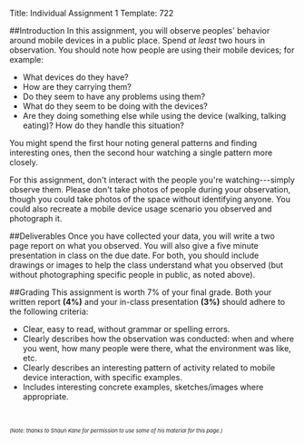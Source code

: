 Title: Individual Assignment 1
Template: 722

##Introduction
In this assignment, you will observe peoples' behavior around mobile
devices in a public place. Spend _at least_ two hours in observation.
You should note how people are using their mobile devices; for
example:

- What devices do they have?
- How are they carrying them?
- Do they seem to have any problems using them?
- What do they seem to be doing with the devices?
- Are they doing something else while using the device (walking, talking
	eating)? How do they handle this situation?

You might spend the first hour noting general patterns and finding
interesting ones, then the second hour watching a single pattern more
closely.

For this assignment, don't interact with the people you're
watching---simply observe them. Please don't take photos of people
during your observation, though you could take photos of the space
without identifying anyone. You could also recreate a mobile device
usage scenario you observed and photograph it.

##Deliverables
Once you have collected your data, you will write a two page
report on what you observed. You will also give a five minute
presentation in class on the due date. For both, you should include
drawings or images to help the class understand what you observed (but
without photographing specific people in public, as noted above).

##Grading
This assignment is worth 7% of your final grade. Both your written
report **(4%)** and your in-class presentation **(3%)** should adhere
to the following criteria:

- Clear, easy to read, without grammar or spelling errors.
- Clearly describes how the observation was conducted: when and
	where you went, how many people were there, what the environment
	was like, etc.
- Clearly describes an interesting pattern of activity related to
	mobile device interaction, with specific examples.
- Includes interesting concrete examples, sketches/images where
	appropriate.

<div style="font-size:66%; font-style:italic; margin:5em 0">
	(Note: thanks to Shaun Kane for permission to use some of his material for
	this page.)
</div>
